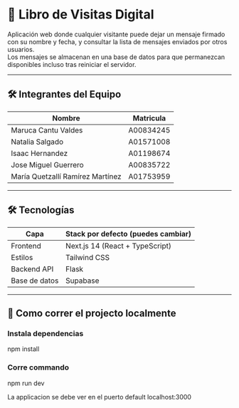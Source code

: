 # 📖 Libro de Visitas Digital

Aplicación web donde cualquier visitante puede dejar un mensaje firmado con su nombre y fecha, y consultar la lista de mensajes enviados por otros usuarios.  
Los mensajes se almacenan en una base de datos para que permanezcan disponibles incluso tras reiniciar el servidor.

<div align="center">
  <!-- Pon aquí un gif o screenshot -->
  <!-- <img src="docs/demo.gif" width="700" /> -->
</div>

---
## 🛠 Integrantes del Equipo

| Nombre              | Matricula     |
|--------------------|-----------------------------------------|
| Maruca Cantu Valdes  | A00834245         |
| Natalia Salgado            | A01571008                           |
| Isaac Hernandez      | A01198674                                  |
| Jose Miguel Guerrero      | A00835722                               |
| María Quetzallí Ramírez Martínez | A01753959                               |

---


## 🛠 Tecnologías

| Capa               | Stack por defecto (puedes cambiar)      |
|--------------------|-----------------------------------------|
| Frontend           | Next.js 14 (React + TypeScript)         |
| Estilos            | Tailwind CSS                            |
| Backend API        | Flask                                   |
| Base de datos      | Supabase                                |

---

## 🚀 Como correr el projecto localmente
### Instala dependencias
npm install 
### Corre commando
npm run dev

La applicacion se debe ver en el puerto default localhost:3000